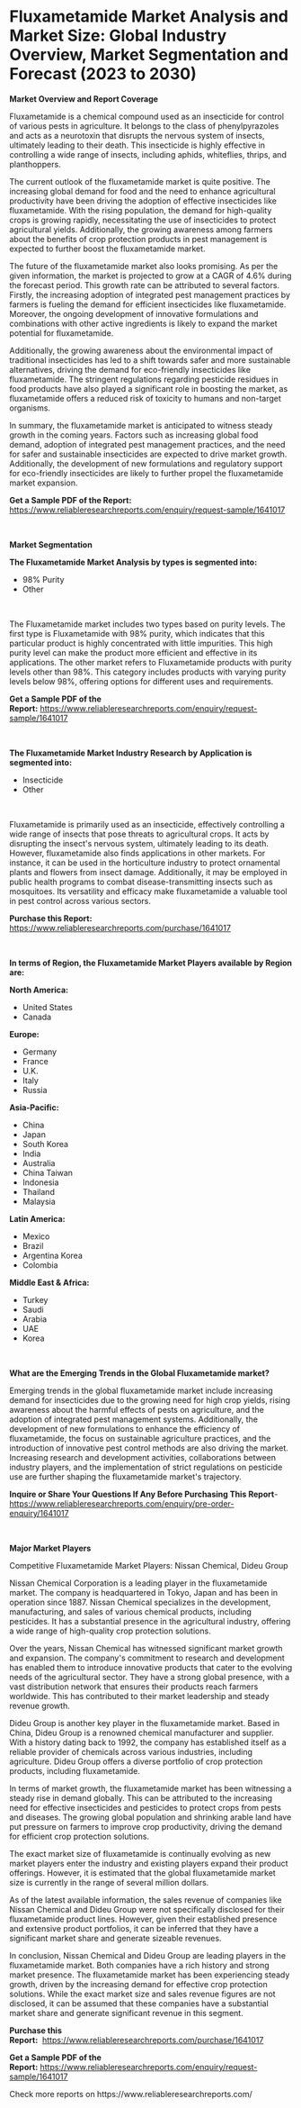 <p><h1>Fluxametamide Market Analysis and Market Size: Global Industry Overview, Market Segmentation and Forecast (2023 to 2030)</h1></p><p><strong>Market Overview and Report Coverage</strong></p>
<p><p>Fluxametamide is a chemical compound used as an insecticide for control of various pests in agriculture. It belongs to the class of phenylpyrazoles and acts as a neurotoxin that disrupts the nervous system of insects, ultimately leading to their death. This insecticide is highly effective in controlling a wide range of insects, including aphids, whiteflies, thrips, and planthoppers.</p><p>The current outlook of the fluxametamide market is quite positive. The increasing global demand for food and the need to enhance agricultural productivity have been driving the adoption of effective insecticides like fluxametamide. With the rising population, the demand for high-quality crops is growing rapidly, necessitating the use of insecticides to protect agricultural yields. Additionally, the growing awareness among farmers about the benefits of crop protection products in pest management is expected to further boost the fluxametamide market.</p><p>The future of the fluxametamide market also looks promising. As per the given information, the market is projected to grow at a CAGR of 4.6% during the forecast period. This growth rate can be attributed to several factors. Firstly, the increasing adoption of integrated pest management practices by farmers is fueling the demand for efficient insecticides like fluxametamide. Moreover, the ongoing development of innovative formulations and combinations with other active ingredients is likely to expand the market potential for fluxametamide.</p><p>Additionally, the growing awareness about the environmental impact of traditional insecticides has led to a shift towards safer and more sustainable alternatives, driving the demand for eco-friendly insecticides like fluxametamide. The stringent regulations regarding pesticide residues in food products have also played a significant role in boosting the market, as fluxametamide offers a reduced risk of toxicity to humans and non-target organisms.</p><p>In summary, the fluxametamide market is anticipated to witness steady growth in the coming years. Factors such as increasing global food demand, adoption of integrated pest management practices, and the need for safer and sustainable insecticides are expected to drive market growth. Additionally, the development of new formulations and regulatory support for eco-friendly insecticides are likely to further propel the fluxametamide market expansion.</p></p>
<p><strong>Get a Sample PDF of the Report:</strong> <a href="https://www.reliableresearchreports.com/enquiry/request-sample/1641017">https://www.reliableresearchreports.com/enquiry/request-sample/1641017</a></p>
<p>&nbsp;</p>
<p><strong>Market Segmentation</strong></p>
<p><strong>The Fluxametamide Market Analysis by types is segmented into:</strong></p>
<p><ul><li>98% Purity</li><li>Other</li></ul></p>
<p>&nbsp;</p>
<p><p>The Fluxametamide market includes two types based on purity levels. The first type is Fluxametamide with 98% purity, which indicates that this particular product is highly concentrated with little impurities. This high purity level can make the product more efficient and effective in its applications. The other market refers to Fluxametamide products with purity levels other than 98%. This category includes products with varying purity levels below 98%, offering options for different uses and requirements.</p></p>
<p><strong>Get a Sample PDF of the Report:</strong>&nbsp;<a href="https://www.reliableresearchreports.com/enquiry/request-sample/1641017">https://www.reliableresearchreports.com/enquiry/request-sample/1641017</a></p>
<p>&nbsp;</p>
<p><strong>The Fluxametamide Market Industry Research by Application is segmented into:</strong></p>
<p><ul><li>Insecticide</li><li>Other</li></ul></p>
<p>&nbsp;</p>
<p><p>Fluxametamide is primarily used as an insecticide, effectively controlling a wide range of insects that pose threats to agricultural crops. It acts by disrupting the insect's nervous system, ultimately leading to its death. However, fluxametamide also finds applications in other markets. For instance, it can be used in the horticulture industry to protect ornamental plants and flowers from insect damage. Additionally, it may be employed in public health programs to combat disease-transmitting insects such as mosquitoes. Its versatility and efficacy make fluxametamide a valuable tool in pest control across various sectors.</p></p>
<p><strong>Purchase this Report:</strong>&nbsp; <a href="https://www.reliableresearchreports.com/purchase/1641017">https://www.reliableresearchreports.com/purchase/1641017</a></p>
<p>&nbsp;</p>
<p><strong>In terms of Region, the Fluxametamide Market Players available by Region are:</strong></p>
<p>
    <p> <strong> North America: </strong>
        <ul>
            <li>United States</li>
            <li>Canada</li>
        </ul>
        </p> 
    <p> <strong> Europe: </strong>
        <ul>
            <li>Germany</li>
            <li>France</li>
            <li>U.K.</li>
            <li>Italy</li>
            <li>Russia</li>
        </ul>
        </p> 
    <p> <strong> Asia-Pacific: </strong>
        <ul>
            <li>China</li>
            <li>Japan</li>
            <li>South Korea</li>
            <li>India</li>
            <li>Australia</li>
            <li>China Taiwan</li>
            <li>Indonesia</li>
            <li>Thailand</li>
            <li>Malaysia</li>
        </ul>
        </p> 
    <p> <strong> Latin America: </strong>
        <ul>
            <li>Mexico</li>
            <li>Brazil</li>
            <li>Argentina Korea</li>
            <li>Colombia</li>
        </ul>
        </p> 
    <p> <strong> Middle East & Africa: </strong>
        <ul>
            <li>Turkey</li>
            <li>Saudi</li>
            <li>Arabia</li>
            <li>UAE</li>
            <li>Korea</li>
        </ul>
    </p>
    </p>
<p>&nbsp;</p>
<p><strong>What are the Emerging Trends in the Global Fluxametamide market?</strong></p>
<p><p>Emerging trends in the global fluxametamide market include increasing demand for insecticides due to the growing need for high crop yields, rising awareness about the harmful effects of pests on agriculture, and the adoption of integrated pest management systems. Additionally, the development of new formulations to enhance the efficiency of fluxametamide, the focus on sustainable agriculture practices, and the introduction of innovative pest control methods are also driving the market. Increasing research and development activities, collaborations between industry players, and the implementation of strict regulations on pesticide use are further shaping the fluxametamide market's trajectory.</p></p>
<p><strong>Inquire or Share Your Questions If Any Before Purchasing This Report</strong>- <a href="https://www.reliableresearchreports.com/enquiry/pre-order-enquiry/1641017">https://www.reliableresearchreports.com/enquiry/pre-order-enquiry/1641017</a></p>
<p>&nbsp;</p>
<p><strong>Major Market Players</strong></p>
<p><p>Competitive Fluxametamide Market Players: Nissan Chemical, Dideu Group</p><p>Nissan Chemical Corporation is a leading player in the fluxametamide market. The company is headquartered in Tokyo, Japan and has been in operation since 1887. Nissan Chemical specializes in the development, manufacturing, and sales of various chemical products, including pesticides. It has a substantial presence in the agricultural industry, offering a wide range of high-quality crop protection solutions.</p><p>Over the years, Nissan Chemical has witnessed significant market growth and expansion. The company's commitment to research and development has enabled them to introduce innovative products that cater to the evolving needs of the agricultural sector. They have a strong global presence, with a vast distribution network that ensures their products reach farmers worldwide. This has contributed to their market leadership and steady revenue growth.</p><p>Dideu Group is another key player in the fluxametamide market. Based in China, Dideu Group is a renowned chemical manufacturer and supplier. With a history dating back to 1992, the company has established itself as a reliable provider of chemicals across various industries, including agriculture. Dideu Group offers a diverse portfolio of crop protection products, including fluxametamide.</p><p>In terms of market growth, the fluxametamide market has been witnessing a steady rise in demand globally. This can be attributed to the increasing need for effective insecticides and pesticides to protect crops from pests and diseases. The growing global population and shrinking arable land have put pressure on farmers to improve crop productivity, driving the demand for efficient crop protection solutions.</p><p>The exact market size of fluxametamide is continually evolving as new market players enter the industry and existing players expand their product offerings. However, it is estimated that the global fluxametamide market size is currently in the range of several million dollars.</p><p>As of the latest available information, the sales revenue of companies like Nissan Chemical and Dideu Group were not specifically disclosed for their fluxametamide product lines. However, given their established presence and extensive product portfolios, it can be inferred that they have a significant market share and generate sizeable revenues.</p><p>In conclusion, Nissan Chemical and Dideu Group are leading players in the fluxametamide market. Both companies have a rich history and strong market presence. The fluxametamide market has been experiencing steady growth, driven by the increasing demand for effective crop protection solutions. While the exact market size and sales revenue figures are not disclosed, it can be assumed that these companies have a substantial market share and generate significant revenue in this segment.</p></p>
<p><strong>Purchase this Report:</strong>&nbsp;&nbsp;<a href="https://www.reliableresearchreports.com/purchase/1641017">https://www.reliableresearchreports.com/purchase/1641017</a></p>
<p></p>
<p><strong>Get a Sample PDF of the Report:</strong>&nbsp;<a href="https://www.reliableresearchreports.com/enquiry/request-sample/1641017">https://www.reliableresearchreports.com/enquiry/request-sample/1641017</a></p>
<p>Check more reports on https://www.reliableresearchreports.com/</p>